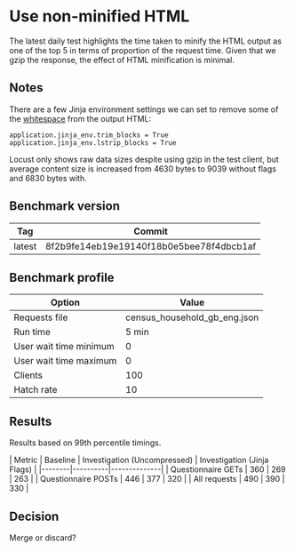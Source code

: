 # Use non-minified HTML

The latest daily test highlights the time taken to minify the HTML output as one of the top 5 in terms of proportion of the request time. Given that we gzip the response, the effect of HTML minification is minimal. 

Notes
---
There are a few Jinja environment settings we can set to remove some of the [whitespace](https://jinja.palletsprojects.com/en/2.11.x/templates/#whitespace-control) from the output HTML:

```
application.jinja_env.trim_blocks = True
application.jinja_env.lstrip_blocks = True
```

Locust only shows raw data sizes despite using gzip in the test client, but average content size is increased from 4630 bytes to 9039 without flags and 6830 bytes with.

## Benchmark version

| Tag | Commit |
|--------|-------|
| latest | 8f2b9fe14eb19e19140f18b0e5bee78f4dbcb1af

## Benchmark profile

| Option | Value |
|--------|-------|
| Requests file | census_household_gb_eng.json |
| Run time | 5 min |
| User wait time minimum | 0 |
| User wait time maximum | 0 |
| Clients | 100 |
| Hatch rate | 10 |

## Results

Results based on 99th percentile timings.

| Metric | Baseline | Investigation (Uncompressed) | Investigation (Jinja Flags) |
|--------|----------|--------------|
| Questionnaire GETs | 360 | 269 | 263 |
| Questionnaire POSTs | 446 | 377 | 320 |
| All requests | 490 | 390 | 330 |

## Decision

Merge or discard?

